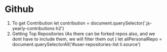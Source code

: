 # Github 

1. To get Contribution 
let contribution = document.querySelector('.js-yearly-contributions h2')
2. Getting Top Repositories
(As there can be forked repos also, and we dont have to include them, we will filter them out )
let allPersonalRepo = document.querySelectorAll('#user-repositories-list li.source')
